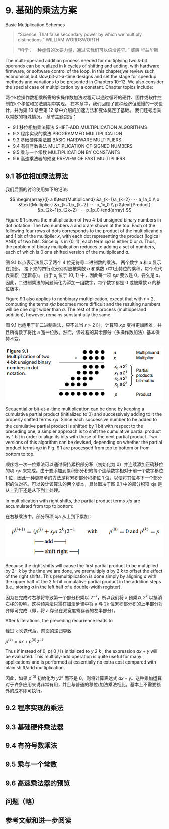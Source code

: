 # 9. 基础的乘法方案

Basic Mutiplication Schemes



> “Science: That false secondary power by which we multiply distinctions.”
> WILLIAM WORDSWORTH



> “科学：一种虚假的次要力量，通过它我们可以倍增差异。”
> 威廉·华兹华斯



The multi-operand addition process needed for multiplying two k-bit operands can be realized in k cycles of shifting and adding, with hardware, firmware, or software control of the loop. In this chapter,we review such economical,but slow,bit-at-a-time designs and set the stage for speedup methods and variations to be presented in Chapters 10–12. We also consider the special case of multiplication by a constant. Chapter topics include:



两个k位操作数相乘所需的多操作数加法过程可以通过循环的硬件、固件或软件控制在k个移位和加法周期中实现。 在本章中，我们回顾了这种经济但缓慢的一次设计，并为第 10 章至第 12 章中介绍的加速方法和变体奠定了基础。 我们还考虑乘以常数的特殊情况。 章节主题包括：



-   9.1 移位相加乘法算法 SHIFT-ADD MULTIPLICATION ALGORITHMS
-   9.2 程序实现的乘法 PROGRAMMED MULTIPLICATION
-   9.3 基础硬件乘法器 BASIC HARDWARE MULTIPLIERS
-   9.4 有符号数乘法 MULTIPLICATION OF SIGNED NUMBERS
-   9.5 乘与一个常数 MULTIPLICATION BY CONSTANTS
-   9.6 高速乘法器的预览 PREVIEW OF FAST MULTIPLIERS



## 9.1 移位相加乘法算法

我们后面的讨论使用如下的记法:


$$
\begin{array}{l}
a &\text{Multiplicand} &a_{k−1}a_{k−2} · · · a_1a_0 \\
x &\text{Multiplier}   &x_{k−1}x_{k−2} · · · x_1x_0 \\
p &\text{Product}      &p_{2k−1}p_{2k−2} · · · p_1p_0
\end{array}
$$


Figure 9.1 shows the multiplication of two 4-bit unsigned binary numbers in dot notation. The two numbers a and x are shown at the top. Each of the following four rows of dots corresponds to the product of the multiplicand  *a*  and 1 bit of the multiplier  *x*, with each dot representing the product (logical AND) of two bits. Since  *xj*  is in {0, 1}, each term *xja*  is either 0 or  *a*. Thus, the problem of binary multiplication reduces to adding a set of numbers, each of which is 0 or a shifted version of the multiplicand  *a*. 

图 9.1 以点表示法显示了两个 4 位无符号二进制数的乘法。 两个数字 a 和 x 显示在顶部。 接下来的四行点分别对应被乘数 *a* 和乘数 *x*中1比特位的乘积，每个点代表乘积（逻辑与）。 由于 $x_j$ 位于 {0, 1} 中，因此每一项 $x_ja$ 要么是 0，要么是 *a*。 因此，二进制乘法的问题简化为添加一组数字，每个数字都是 0 或被乘数 $a$ 的移位版本。



Figure 9.1 also applies to nonbinary multiplication, except that with  *r >*  2, computing the terms  *xja*  becomes more difficult and the resulting numbers will be one digit wider than  *a*. The rest of the process (multioperand addition), however, remains substantially the same. 

图 9.1 也适用于非二进制乘法，只不过当 $r > 2$ 时，计算项 $x_ja$ 变得更加困难，并且所得数字将比 a 宽一位数。然而，该过程的其余部分（多操作数加法）基本保持不变。

![image-20230811172320635](assets/image-20230811172320635.png)



Sequential or bit-at-a-time multiplication can be done by keeping a cumulative partial product (initialized to 0) and successively adding to it the properly shifted terms  $x_ja$.  Since each successive number to be added to the cumulative partial product is shifted by 1 bit with respect to the preceding one, a simpler approach is to shift the cumulative partial product by 1 bit in order to align its bits with those of the next partial product.  Two versions of this algorithm can be devised, depending on whether the partial product terms  $x_ja$  in Fig. 9.1 are processed from top to bottom or from bottom to top. 



顺序或一次一位乘法可以通过保持累积部分积（初始化为 0）并连续添加正确移位的项 $x_ja$ 来完成。由于要添加到累积部分积的每个连续数字相对于前一个数字移位 1 位，因此一种更简单的方法是将累积部分积移位 1 位，以便将其位与下一个部分积的位对齐。可以设计该算法的两个版本，具体取决于图 9.1 中的部分积项 xja 是从上到下还是从下到上处理。



In multiplication with right shifts, the partial product terms  *xja*  are accumulated from top to bottom:

在右移乘法中，部分积项 xja 从上到下累加：

![image-20230811172651169](assets/image-20230811172651169.png)



Because the right shifts will cause the first partial product to be multiplied by 2− *k* by the time we are done, we premultiply *a* by 2 *k* to offset the effect of the right shifts. This premultiplication is done simply by aligning *a* with the upper half of the 2 *k*-bit cumulative partial product in the addition steps (i.e., storing *a* in the left half of a double-width register).

因为在完成时右移将导致第一个部分积乘以 $2^{−k}$，所以我们将 a 预乘以 $2^k$ 以抵消右移的影响。这种预乘法只需在加法步骤中将 a 与 2k 位累积部分积的上半部分对齐即可完成（即，将 a 存储在双宽度寄存器的左半部分）。

After *k* iterations, the preceding recurrence leads to

经过 k 次迭代后，前面的递归导致

$p^{(k)} = ax + p^{(0)}2^{−k}$

Thus if instead of 0, *p(* 0 *)* is initialized to *y* 2 *k* , the expression *ax* + *y* will be evaluated. This multiply-add operation is quite useful for many applications and is performed at essentially no extra cost compared with plain shift/add multiplication.

因此，如果 $p^{(0)}$ 初始化为 $y 2^k$ 而不是 0，则将计算表达式 $ax + y$。这种乘加运算对于许多应用来说非常有用，并且与普通的移位/加法乘法相比，基本上不需要额外的成本即可执行。





## 9.2 程序实现的乘法





## 9.3 基础硬件乘法器





## 9.4 有符号数乘法





## 9.5 乘与一个常数





## 9.6 高速乘法器的预览



## 问题（略）



## 参考文献和进一步阅读